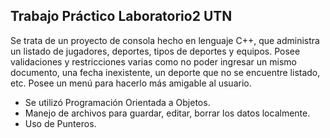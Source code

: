 ## Trabajo Práctico Laboratorio2 UTN

 Se trata de un proyecto de consola hecho en lenguaje C++, que administra un listado de jugadores, deportes, tipos de deportes y equipos.
 Posee validaciones y restricciones varias como no poder ingresar un mismo documento, una fecha inexistente,  un deporte que no se encuentre listado, etc.
 Posee un menú para hacerlo más amigable al usuario.

 - Se utilizó Programación Orientada a Objetos.
 - Manejo de archivos para guardar, editar, borrar los datos localmente.
 - Uso de Punteros.
